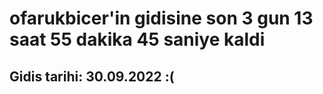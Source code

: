 # ofarukbicer'in gidisine son 3 gun 13 saat 55 dakika 45 saniye kaldi

## Gidis tarihi: 30.09.2022 :(